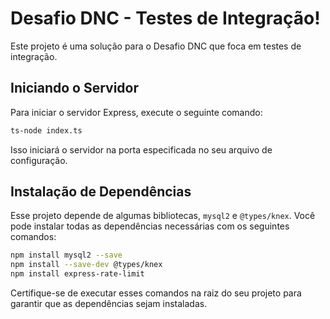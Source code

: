 # Desafio DNC - Testes de Integração!

Este projeto é uma solução para o Desafio DNC que foca em testes de integração.

## Iniciando o Servidor

Para iniciar o servidor Express, execute o seguinte comando:

```bash
ts-node index.ts
```

Isso iniciará o servidor na porta especificada no seu arquivo de configuração.

## Instalação de Dependências

Esse projeto depende de algumas bibliotecas, `mysql2` e `@types/knex`. Você pode instalar todas as dependências necessárias com os seguintes comandos:

```bash
npm install mysql2 --save
npm install --save-dev @types/knex
npm install express-rate-limit
```

Certifique-se de executar esses comandos na raiz do seu projeto para garantir que as dependências sejam instaladas.